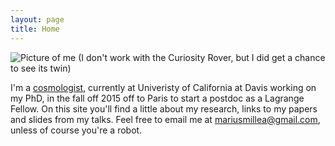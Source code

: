 ```yaml
---
layout: page
title: Home
---
```


![Picture of me](http://goo.gl/ef474P?gdriveurl) 
(I don't work with the Curiosity Rover, but I did get a chance to see its twin)

I'm a [cosmologist](http://en.wikipedia.org/wiki/Cosmetology), currently at Univeristy of California at Davis working on my PhD, in the fall off 2015 off to Paris to start a postdoc as a Lagrange Fellow. On this site you'll find a little about my research, links to my papers and slides from my talks. Feel free to email me at <a
  target="_blank"
  id="contact"
  href="http://www.google.com/recaptcha/mailhide/d?k=01RgRLgvxEUrUhAUtFCSPNRA==&amp;c=0nIRqiLvmUU-5ifT56SvMSY2hB9qsGA9T0u6dIWkHPI=">
    marius<span style="display:none">obfuscation</span>millea@gm<span style="display:none">obfuscation</span>ail.com</a>, unless of course you're a robot. 



<!-- See: https://gist.github.com/joshdick/961154 -->

<script type="text/javascript" src="http://ajax.googleapis.com/ajax/libs/jquery/1.6/jquery.min.js"></script>
<script type="text/javascript">
  $(document).ready(function(){

    //First, remove the invisible <span>s from the link - now the plain-text e-mail address is in the DOM
    $("#contact span").remove();

    //Next, set the link's href attribute to be 'mailto:' plus the link text (the plain-text e-mail address from the previous step.)
    //BAM--instant simple mailto: link, except spam bots can't harvest it.
    $("#contact").attr("href", "mailto:" + $.trim($("#contact").text()));

  });
</script>
